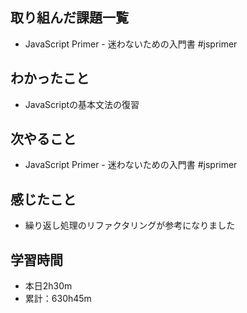## 取り組んだ課題一覧
- JavaScript Primer - 迷わないための入門書 #jsprimer
## わかったこと
- JavaScriptの基本文法の復習
## 次やること
- JavaScript Primer - 迷わないための入門書 #jsprimer
## 感じたこと
- 繰り返し処理のリファクタリングが参考になりました
## 学習時間
- 本日2h30m
- 累計：630h45m
